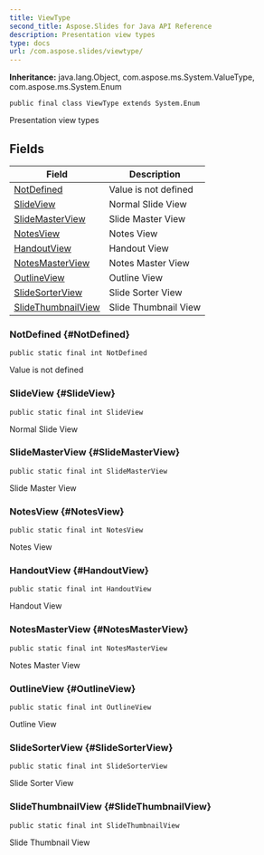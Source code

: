 ```yaml
---
title: ViewType
second_title: Aspose.Slides for Java API Reference
description: Presentation view types
type: docs
url: /com.aspose.slides/viewtype/
---
```

**Inheritance:**
java.lang.Object, com.aspose.ms.System.ValueType, com.aspose.ms.System.Enum
```
public final class ViewType extends System.Enum
```

Presentation view types
## Fields

| Field | Description |
| --- | --- |
| [NotDefined](#NotDefined) | Value is not defined |
| [SlideView](#SlideView) | Normal Slide View |
| [SlideMasterView](#SlideMasterView) | Slide Master View |
| [NotesView](#NotesView) | Notes View |
| [HandoutView](#HandoutView) | Handout View |
| [NotesMasterView](#NotesMasterView) | Notes Master View |
| [OutlineView](#OutlineView) | Outline View |
| [SlideSorterView](#SlideSorterView) | Slide Sorter View |
| [SlideThumbnailView](#SlideThumbnailView) | Slide Thumbnail View |
### NotDefined {#NotDefined}
```
public static final int NotDefined
```


Value is not defined

### SlideView {#SlideView}
```
public static final int SlideView
```


Normal Slide View

### SlideMasterView {#SlideMasterView}
```
public static final int SlideMasterView
```


Slide Master View

### NotesView {#NotesView}
```
public static final int NotesView
```


Notes View

### HandoutView {#HandoutView}
```
public static final int HandoutView
```


Handout View

### NotesMasterView {#NotesMasterView}
```
public static final int NotesMasterView
```


Notes Master View

### OutlineView {#OutlineView}
```
public static final int OutlineView
```


Outline View

### SlideSorterView {#SlideSorterView}
```
public static final int SlideSorterView
```


Slide Sorter View

### SlideThumbnailView {#SlideThumbnailView}
```
public static final int SlideThumbnailView
```


Slide Thumbnail View

